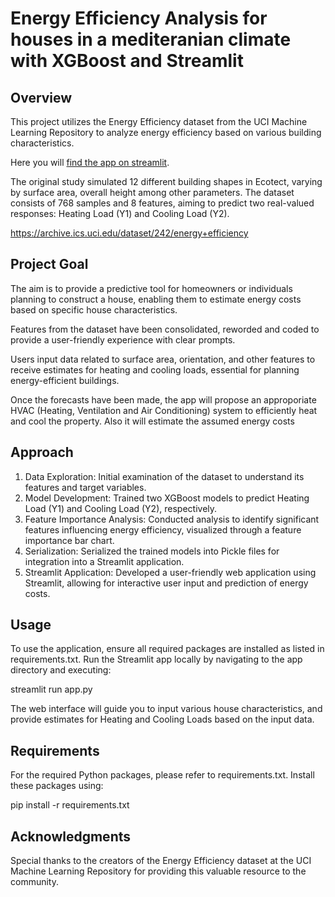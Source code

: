 # Energy Efficiency Analysis for houses in a mediteranian climate with XGBoost and Streamlit

## Overview
This project utilizes the Energy Efficiency dataset from the UCI Machine Learning Repository to analyze energy efficiency based on various building characteristics. 

Here you will [find the app on streamlit](https://energycostpredictor.streamlit.app/).

The original study simulated 12 different building shapes in Ecotect, varying by surface area, overall height among other parameters. The dataset consists of 768 samples and 8 features, aiming to predict two real-valued responses: Heating Load (Y1) and Cooling Load (Y2).

https://archive.ics.uci.edu/dataset/242/energy+efficiency

## Project Goal
The aim is to provide a predictive tool for homeowners or individuals planning to construct a house, enabling them to estimate energy costs based on specific house characteristics. 

Features from the dataset have been consolidated, reworded and coded to provide a user-friendly experience with clear prompts.

Users input data related to surface area, orientation, and other features to receive estimates for heating and cooling loads, essential for planning energy-efficient buildings.

Once the forecasts have been made, the app will propose an approporiate HVAC (Heating, Ventilation and Air Conditioning) system to efficiently heat and cool the property.
Also it will estimate the assumed energy costs

## Approach
1. Data Exploration: Initial examination of the dataset to understand its features and target variables.
2. Model Development: Trained two XGBoost models to predict Heating Load (Y1) and Cooling Load (Y2), respectively.
3. Feature Importance Analysis: Conducted analysis to identify significant features influencing energy efficiency, visualized through a feature importance bar chart.
4. Serialization: Serialized the trained models into Pickle files for integration into a Streamlit application.
5. Streamlit Application: Developed a user-friendly web application using Streamlit, allowing for interactive user input and prediction of energy costs.

## Usage
To use the application, ensure all required packages are installed as listed in requirements.txt. Run the Streamlit app locally by navigating to the app directory and executing:

streamlit run app.py

The web interface will guide you to input various house characteristics, and provide estimates for Heating and Cooling Loads based on the input data.

## Requirements
For the required Python packages, please refer to requirements.txt. Install these packages using:

pip install -r requirements.txt

## Acknowledgments
Special thanks to the creators of the Energy Efficiency dataset at the UCI Machine Learning Repository for providing this valuable resource to the community.
